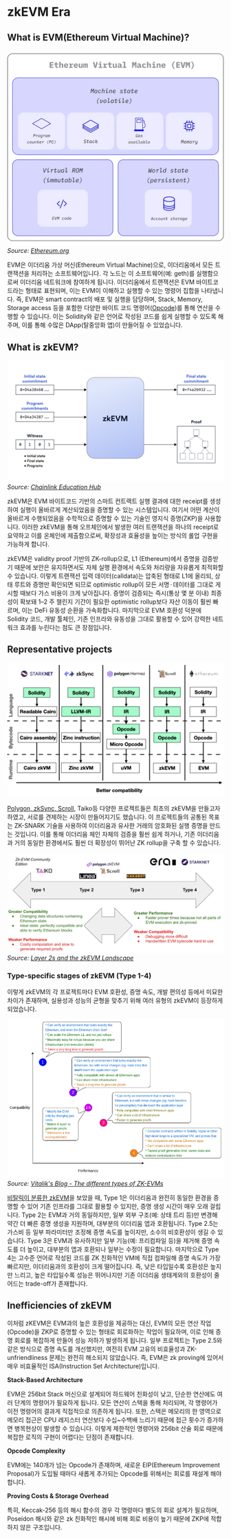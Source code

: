 # zkEVM Era 

## What is EVM(Ethereum Virtual Machine)?

![EVM Diagram](./img/EVM.png)
*Source: [Ethereum.org](https://ethereum.org/en/developers/docs/evm/#:~:text=Diagram%20adapted%20from,a%20new%20tab)*

EVM은 이더리움 가상 머신(Ethereum Virtual Machine)으로, 이더리움에서 모든 트랜잭션을 처리하는 소프트웨어입니다. 각 노드는 이 소프트웨어(예: geth)를 실행함으로써 이더리움 네트워크에 참여하게 됩니다. 이더리움에서 트랜잭션은 EVM 바이트코드라는 형태로 표현되며, 이는 EVM이 이해하고 실행할 수 있는 명령어 집합을 나타냅니다. 즉, EVM은 smart contract의 배포 및 실행을 담당하며, Stack, Memory, Storage access 등을 포함한 다양한 바이트 코드 명령어([Opcode](https://www.evm.codes/))를 통해 연산을 수행할 수 있습니다. 이는 Solidity와 같은 언어로 작성된 코드를 쉽게 실행할 수 있도록 해주며, 이를 통해 수많은 DApp(탈중앙화 앱)이 만들어질 수 있었습니다. 


## What is zkEVM?

![zkEVM Overview](./img/zkEVM1.png)
*Source: [Chainlink Education Hub](https://chain.link/education-hub/zkevm)*

zkEVM은 EVM 바이트코드 기반의 스마트 컨트랙트 실행 결과에 대한 receipt를 생성하여 실행이 올바르게 계산되었음을 증명할 수 있는 시스템입니다. 여기서 어떤 계산이 올바르게 수행되었음을 수학적으로 증명할 수 있는 기술인 영지식 증명(ZKP)을 사용합니다. 이러한 zkEVM을 통해 오프체인에서 발생한 여러 트랜잭션을 하나의 receipt로 요약하고 이를 온체인에 제출함으로써, 확장성과 효율성을 높이는 방식의 롤업 구현을 가능하게 합니다. 

zkEVM은 validity proof 기반의 ZK-rollup으로, L1 (Ethereum)에서 증명을 검증받기 때문에 보안은 유지하면서도 자체 실행 환경에서 속도와 처리량을 자유롭게 최적화할 수 있습니다. 이렇게 트랜잭션 입력 데이터(calldata)는 압축된 형태로 L1에 올리되, 상태 루트와 증명만 확인되면 되므로 optimistic rollup이 모든 서명 · 데이터를 그대로 게시할 때보다 가스 비용이 크게 낮아집니다. 증명이 검증되는 즉시(통상 몇 분 이내) 최종성이 확보돼 1–2 주 챌린지 기간이 필요한 optimistic rollup보다 자산 이동이 훨씬 빠르며, 이는 DeFi 유동성 순환을 가속화합니다. 마지막으로 EVM 호환성 덕분에 Solidity 코드, 개발 툴체인, 기존 인프라와 유동성을 그대로 활용할 수 있어 강력한 네트워크 효과를 누린다는 점도 큰 장점입니다.


## Representative projects

![zkEVM Projects](./img/zkEVM3.png)

[Polygon, zkSync, Scroll](https://x.com/jadler0/status/1549764211542315008), Taiko등 다양한 프로젝트들은 최초의 zkEVM을 만들고자 하였고, 서로를 견제하는 시장이 만들어지기도 했습니다. 이 프로젝트들의 공통된 목표는 ZK-SNARK 기술을 사용하여 이더리움과 유사한 거래의 암호화된 실행 증명을 만드는 것입니다. 이를 통해 이더리움 체인 자체의 검증을 훨씬 쉽게 하거나, 기존 이더리움과 거의 동일한 환경에서도 훨씬 더 확장성이 뛰어난 ZK rollup을 구축 할 수 있습니다.


![zkEVM Landscape](./img/zkEVM4.png)
*Source: [Layer 2s and the zkEVM Landscape](https://medium.com/@johnnyantos/layer-2s-and-the-zkevm-landscape-strategic-implications-9d6a10158200)*


### Type-specific stages of zkEVM (Type 1-4)

이렇게 zkEVM의 각 프로젝트마다 EVM 호환성, 증명 속도, 개발 편의성 등에서 미묘한 차이가 존재하며, 실용성과 성능의 균형을 맞추기 위해 여러 유형의 zkEVM이 등장하게 되었습니다. 

![zkEVM Types](./img/zkEVM2.png)
*Source: [Vitalik's Blog - The different types of ZK-EVMs](https://vitalik.eth.limo/general/2022/08/04/zkevm.html)*

[비탈릭이 분류한 zkEVM](https://vitalik.eth.limo/general/2022/08/04/zkevm.html)을 보았을 때, Type 1은 이더리움과 완전히 동일한 환경을 증명할 수 있어 기존 인프라를 그대로 활용할 수 있지만, 증명 생성 시간이 매우 오래 걸립니다. Type 2는 EVM과 거의 동일하지만, 일부 외부 구조(예: 상태 트리 등)만 변경해 약간 더 빠른 증명 생성을 지원하며, 대부분의 이더리움 앱과 호환됩니다. Type 2.5는 가스비 등 일부 파라미터만 조정해 증명 속도를 높이지만, 소수의 비호환성이 생길 수 있습니다. Type 3은 EVM과 유사하지만 일부 기능(예: 프리컴파일 등)을 제거해 증명 속도를 더 높이고, 대부분의 앱과 호환되나 일부는 수정이 필요합니다. 마지막으로 Type 4는 고수준 언어로 작성된 코드를 ZK 친화적인 VM에 직접 컴파일해 증명 속도가 가장 빠르지만, 이더리움과의 호환성이 크게 떨어집니다. 즉, 낮은 타입일수록 호환성은 높지만 느리고, 높은 타입일수록 성능은 뛰어나지만 기존 이더리움 생태계와의 호환성이 줄어드는 trade-off가 존재합니다.


## Inefficiencies of zkEVM

이처럼 zKEVM은 EVM과의 높은 호환성을 제공하는 대신, EVM의 모든 연산 작업(Opcode)을 ZKP로 증명할 수 있는 형태로 회로화하는 작업이 필요하며, 이로 인해 증명 회로를 복잡하게 만들어 성능 저하가 발생하게 됩니다. 일부 프로젝트는 Type 2.5와 같은 방식으로 증명 속도를 개선했지만, 여전히 EVM 고유의 비효율성과 ZK-unfriendliness 문제는 완전히 해소되지 않았습니다. 즉, EVM은 zk proving에 있어서 매우 비효율적인 ISA(Instruction Set Architecture)입니다.

**Stack-Based Architecture**

EVM은 256bit Stack 머신으로 설계되어 하드웨어 친화성이 낮고, 단순한 연산에도 여러 단계의 명령어가 필요하게 됩니다. 모든 연산이 스택을 통해 처리되며, 각 명령어가 이전 명령어의 결과게 직접적으로 의존하게 됩니다. 또한, 스택은 메모리의 한 영역으로 메모리 접근은 CPU 레지스터 연산보다 수십~수백배 느리기 때문에 접근 횟수가 증가하면 병목현상이 발생할 수 있습니다. 이렇게 제한적인 명령어와 256bit 산술 회로 때문에 복잡한 로직의 구현이 어렵다는 단점이 존재합니다. 

**Opcode Complexity**

EVM에는 140개가 넘는 Opcode가 존재하며, 새로운 EIP(Ethereum Improvement Proposal)가 도입될 때마다 새롭게 추가되는 Opcode를 위해서는 회로를 재설계 해야 합니다. 

**Proving Costs & Storage Overhead**

특히, Keccak-256 등의 해시 함수의 경우 각 명령마다 별도의 회로 설계가 필요하며, Poseidon 해시와 같은 zk 친화적인 해시에 비해 회로 비용이 높기 때문에 ZKP에 적합하지 않은 구조입니다.


